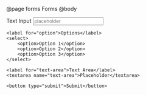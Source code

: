 @page forms Forms
@body
<form>
	<label for="text-input">Text Input</label>
	<input type="text" name="text-input" placeholder="placeholder" />

	<label for="option">Options</label>
	<select>
		<option>Option 1</option>
		<option>Option 2</option>
		<option>Option 3</option>
	</select>

	<label for="text-area">Text Area</label>
	<textarea name="text-area">Placeholder</textarea>

	<button type="submit">Submit</button>
</form>